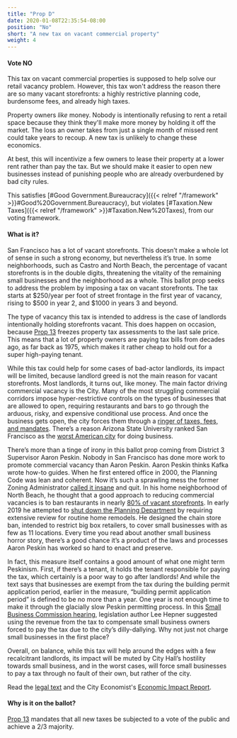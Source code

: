 ```yaml
---
title: "Prop D"
date: 2020-01-08T22:35:54-08:00
position: "No"
short: "A new tax on vacant commercial property"
weight: 4
---
```


#### Vote NO

This tax on vacant commercial properties is supposed to help solve our retail
vacancy problem. However, this tax won't address the reason there are so many
vacant storefronts: a highly restrictive planning code, burdensome fees, and
already high taxes.

Property owners _like_ money. Nobody is intentionally refusing to rent a retail
space because they think they'll make more money by holding it off the market.
The loss an owner takes from just a single month of missed rent could take
years to recoup. A new tax is unlikely to change these economics.

At best, this will incentivize a few owners to lease their property at a lower
rent rather than pay the tax. But we should make it easier to open new
businesses instead of punishing people who are already overburdened by bad
city rules.

This satisfies [#Good Government.Bureaucracy]({{< relref "/framework" >}}#Good%20Government.Bureaucracy),
but violates [#Taxation.New Taxes]({{< relref "/framework" >}}#Taxation.New%20Taxes),
from our voting framework.

#### What is it?

San Francisco has a lot of vacant storefronts. This doesn’t make a whole lot of
sense in such a strong economy, but nevertheless it’s true. In some
neighborhoods, such as Castro and North Beach, the percentage of vacant
storefronts is in the double digits, threatening the vitality of the remaining
small businesses and the neighborhood as a whole. This ballot prop seeks to
address the problem by imposing a tax on vacant storefronts. The tax starts at
$250/year per foot of street frontage in the first year of vacancy, rising to
$500 in year 2, and $1000 in years 3 and beyond.

The type of vacancy this tax is intended to address is the case of landlords
intentionally holding storefronts vacant. This does happen on occasion, because
[Prop 13](https://en.wikipedia.org/wiki/1978_California_Proposition_13) freezes
property tax assessments to the last sale price. This means that a lot of
property owners are paying tax bills from decades ago, as far back as 1975,
which makes it rather cheap to hold out for a super high-paying tenant.

While this tax could help for some cases of bad-actor landlords, its impact
will be limited, because landlord greed is not the main reason for vacant
storefronts. Most landlords, it turns out, like money. The main factor driving
commercial vacancy is the City. Many of the most struggling commercial
corridors impose hyper-restrictive controls on the types of businesses that are
allowed to open, requiring restaurants and bars to go through the arduous,
risky, and expensive conditional use process. And once the business gets open,
the city forces them through a [ringer of taxes, fees, and mandates](https://www.kqed.org/perspectives/201601139229/fees-taxes-red-tape).
There’s a reason Arizona State University ranked San Francisco as the [worst
American city](https://dbna.asu.edu/sites/default/files/2019-10/1%20ASU%20DBNA%202019%20Report%20Full.pdf)
for doing business.

There’s more than a tinge of irony in this ballot prop coming from District 3
Supervisor Aaron Peskin. Nobody in San Francisco has done more work to promote
commercial vacancy than Aaron Peskin. Aaron Peskin thinks Kafka wrote how-to
guides. When he first entered office in 2000, the Planning Code was lean and
coherent. Now it’s such a sprawling mess the former Zoning Administrator [called
it insane](https://sanfrancisco.granicus.com/MediaPlayer.php?view_id=6&clip_id=34501&starttime=5030)
and quit. In his home neighborhood of North Beach, he thought that a good
approach to reducing commercial vacancies is to ban restaurants in nearly [80%
of vacant storefronts](https://www.northbeachneighbors.org/open-for-business).
In early 2019 he attempted to [shut down the Planning
Department](https://www.sfchronicle.com/opinion/openforum/article/Peskin-s-bill-is-San-Francisco-s-attempt-to-13618207.php#)
by requiring extensive review for routine home remodels. He designed the chain
store ban, intended to restrict big box retailers, to cover small businesses
with as few as 11 locations. Every time you read about another small business
horror story, there’s a good chance it’s a product of the laws and processes
Aaron Peskin has worked so hard to enact and preserve.

In fact, this measure itself contains a good amount of what one might term
Peskinism. First, if there’s a tenant, it holds the tenant responsible for
paying the tax, which certainly is a poor way to go after landlords! And while
the text says that businesses are exempt from the tax during the building
permit application period, earlier in the measure, “building permit application
period” is defined to be no more than a year. One year is not enough time to
make it through the glacially slow Peskin permitting process. In this [Small
Business Commission hearing](https://sanfrancisco.granicus.com/MediaPlayer.php?view_id=45&clip_id=34393&starttime=8604),
legislation author Lee Hepner suggested using the revenue from the tax to
compensate small business owners forced to pay the tax due to the city’s
dilly-dallying. Why not just not charge small businesses  in the first place?

Overall, on balance, while this tax will help around the edges with a few
recalcitrant landlords, its impact will be muted by City Hall’s hostility
towards small business, and in the worst cases, will force small businesses to
pay a tax through no fault of their own, but rather of the city.

Read the [legal text](https://sfelections.sfgov.org/sites/default/files/Documents/candidates/March2020_ExciseTax_LegalText.pdf)
and the City Economist's [Economic Impact Report](https://sfcontroller.org/sites/default/files/Documents/Economic%20Analysis/191005_economic%20impact_final_2.pdf).


#### Why is it on the ballot?

[Prop 13](https://en.wikipedia.org/wiki/1978_California_Proposition_13)
mandates that all new taxes be subjected to a vote of the public and achieve
a 2/3 majority.
